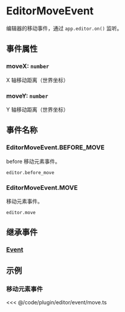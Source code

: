 # EditorMoveEvent

编辑器的移动事件，通过 `app.editor.on()` 监听。

## 事件属性

### moveX: `number`

X 轴移动距离（世界坐标）

### moveY: `number`

Y 轴移动距离（世界坐标）

## 事件名称

### EditorMoveEvent.BEFORE_MOVE

before 移动元素事件。

`editor.before_move`

### EditorMoveEvent.MOVE

移动元素事件。

`editor.move`

## 继承事件

### [Event](/reference/event/basic/Event.md)

<!-- ## API

### [EditorMoveEvent](/api/classes/EditorMoveEvent.md) -->

## 示例

### 移动元素事件

<<< @/code/plugin/editor/event/move.ts
